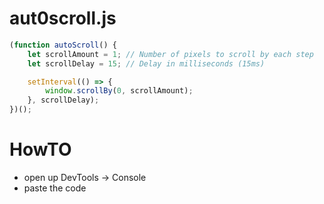 # aut0scroll.js

```js
(function autoScroll() {
    let scrollAmount = 1; // Number of pixels to scroll by each step
    let scrollDelay = 15; // Delay in milliseconds (15ms)

    setInterval(() => {
        window.scrollBy(0, scrollAmount);
    }, scrollDelay);
})();
```

# HowTO

* open up DevTools -> Console
* paste the code
